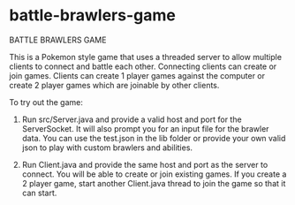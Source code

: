 # battle-brawlers-game

BATTLE BRAWLERS GAME

This is a Pokemon style game that uses a threaded server to allow multiple clients to connect and battle each other.
Connecting clients can create or join games. Clients can create 1 player games against the computer or create 2 player
games which are joinable by other clients.

To try out the game:
1) Run src/Server.java and provide a valid host and port for the ServerSocket. It will also prompt you for an input file for the
brawler data. You can use the test.json in the lib folder or provide your own valid json to play with custom brawlers and abilities.

2) Run Client.java and provide the same host and port as the server to connect. You will be able to create or join existing games.
If you create a 2 player game, start another Client.java thread to join the game so that it can start.
